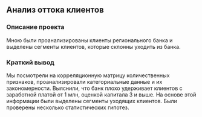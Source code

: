 ## Анализ оттока клиентов
### Описание проекта
Мною были проанализированы клиенты регионального банка и выделены сегменты клиентов, которые склонны уходить из банка.
### Краткий вывод
Мы посмотрели на корреляционную матрицу количественных признаков, проанализировали категориальные данные и их закономерности. Выяснили, что банк плохо удерживает клиентов с заработной платой от 1 млн, оценкой капитала 3 и выше. На основе этой информации были выделены сегменты уходящих клиентов. Были проверены несколько статистических гипотез.
